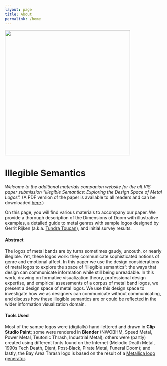 ```yaml
---
layout: page
title: About
permalink: /home
---
```


<img width=400 src="\illegiblesemantics\assets\img\members\illegiblesemantics.jpg"/>

# Illegible Semantics

*Welcome to the additional materials companion website for the alt.VIS paper submission "Illegible Semantics: Exploring the Design Space of Metal Logos".* (A PDF version of the paper is available to all readers and can be downloaded <a href="https://arxiv.org/pdf/2109.01688" target="_blank" rel="noopener"><span>here</span></a>.) 

On this page, you will find various materials to accompany our paper. We provide a thorough description of the Dimensions of Doom with illustrative examples, a detailed guide to metal genres with sample logos designed by Gerrit Rijken (a.k.a. <a href="http://www.tundratoucan.com/" target="_blank" rel="noopener"><span>Tundra Toucan</span></a>), and initial survey results.

<!--
#### Authors
Gerrit Rijken, Rene Cutura, Frank Heyen, Michael Sedlmair, Michael Correll, Jason Dykes, and Noeska Smit.
-->

#### Abstract
The logos of metal bands are by turns sometimes gaudy, uncouth, or nearly illegible. Yet, these logos work: they communicate sophisticated notions of genre and emotional affect. In this paper we use the design considerations of metal logos to explore the space of “illegible semantics”: the ways that design can communicate information while still being unreadable. In this work, drawing on formative visualization theory, professional design expertise, and empirical assessments of a corpus of metal band logos, we present a design space of metal logos. We use this design space to investigate how we as designers can communicate without communicating, and discuss how these illegible semantics are or could be reflected in the wider information visualization domain.

####  Tools Used
Most of the sampe logos were (digitally) hand-lettered and drawn in **Clip Studio Paint**; some were rendered in **Blender** (NWOBHM, Speed Metal, Power Metal, Teutonic Thrash, Industrial Metal); others were (partly) created using different fonts found on the Internet (Melodic Death Metal, 1990s Tech Death, Djent, Post-Black, Pirate Metal, Funeral Doom); and lastly, the Bay Area Thrash logo is based on the result of a <a href="http://metallica.alwaysdata.net/" target="_blank" rel="noopener"><span>Metallica logo generator</span></a>.

